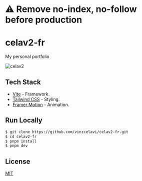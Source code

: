 # :warning: Remove no-index, no-follow before production

# celav2-fr
My personal portfolio

![celav2](https://github.com/user-attachments/assets/66d57aa2-1cd4-403d-9a72-271b00816f9d)

## Tech Stack

- [Vite](https://vitejs.dev/) - Framework.
- [Tailwind CSS](https://tailwindcss.com/) - Styling.
- [Framer Motion](https://www.framer.com/motion/) - Animation.

## Run Locally

```bash
$ git clone https://github.com/vinzcelavi/celav2-fr.git
$ cd celav2-fr
$ pnpm install
$ pnpm dev
```

## License

[MIT](https://choosealicense.com/licenses/mit/)
